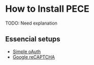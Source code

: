 # How to Install PECE
TODO: Need explanation

## Essencial setups

- [Simple oAuth](auth/oauth.md)
- [Google reCAPTCHA](auth/recaptcha.md)